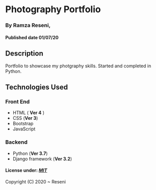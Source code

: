 # Photography Portfolio

### By **Ramza Reseni**, 
#### Published date **01/07/20**


## Description

Portfolio to showcase my photgraphy skills.
Started and completed in Python.


## Technologies Used

### Front End
- HTML ( **Ver 4** )
- CSS (**Ver 3**)
- Bootstrap
- JavaScript

### Backend
- Python (**Ver 3.7**)
- Django framework (**Ver 3.2**) 


#### License under: [***MIT***](https://github.com/ramza007/Photography.io/blob/master/LICENSE)

Copyright (C) 2020 ~ Reseni